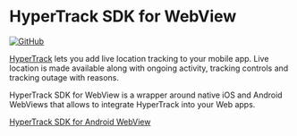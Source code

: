 # HyperTrack SDK for WebView

[![GitHub](https://img.shields.io/github/license/hypertrack/sdk-react-native?color=orange)](./LICENSE)

[HyperTrack](https://www.hypertrack.com) lets you add live location tracking to your mobile app. Live location is made available along with ongoing activity, tracking controls and tracking outage with reasons.

HyperTrack SDK for WebView is a wrapper around native iOS and Android WebViews that allows to integrate HyperTrack into your Web apps.

[HyperTrack SDK for Android WebView](./android/)
